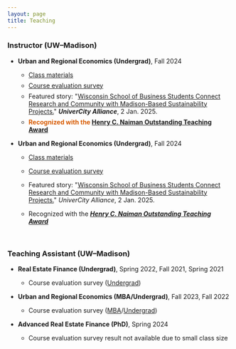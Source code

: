 ```yaml
---
layout: page
title: Teaching
---
```



### Instructor (UW–Madison)

<ul>
  <li>
   <div style="margin-bottom: 1em;margin-top: 1em">
  <b>Urban and Regional Economics (Undergrad)</b>, Fall 2024
  </div>
  </li>
 
   <ul>
      <li>
        <div style="margin-bottom: 0.5em;margin-top: 0.5em;">
         <a href="https://heejin-yoon.github.io/teaching/RE420/">Class materials</a>  
        </div>
      </li>
      <li>
        <div style="margin-bottom: 0.5em;margin-top: 0.5em;">
         <a href="https://uwmadison.box.com/s/nusin6et3ga9mbs4jgk34vh3kgetq4ot">Course evaluation survey</a>  
        </div>
      </li>
          <li>
        <div style="margin-bottom: 0.5em;margin-top: 0.5em;">
         Featured story: "<a href="https://heejin-yoon.github.io/teaching/RE420/">Wisconsin School of Business Students Connect Research and Community with Madison-Based Sustainability Projects.</a>" <b><i>UniverCity Alliance</i></b>, 2 Jan. 2025.
        </div>
      </li>
          <li>
        <div style="color:rgb(215,90,0);margin-bottom: 0.5em;margin-top: 0.5em;">
         <b>Recognized with the <a href="https://business.wisc.edu/centers/graaskamp/news/three-real-estate-faculty-and-teaching-staff-receive-distinguished-awards-from-the-wisconsin-school-of-business/">Henry C. Naiman Outstanding Teaching Award</b></a>  
        </div>
      </li>
    </ul>
</ul>

 - **Urban and Regional Economics (Undergrad)**, Fall 2024

   - [Class materials]()

   - [Course evaluation survey]()
  
   - Featured story: "[Wisconsin School of Business Students Connect Research and Community with Madison-Based Sustainability Projects.]()" _UniverCity Alliance_, 2 Jan. 2025.

   - Recognized with the [_**Henry C. Naiman Outstanding Teaching Award**_]()  

<br/> 

### Teaching Assistant (UW&ndash;Madison)

- **Real Estate Finance (Undergrad)**, Spring 2022, Fall 2021, Spring 2021

   - Course evaluation survey ([Undergrad](https://uwmadison.box.com/s/ap2fhvvxfo5rxzp84zpgwpnytxeox0rm))

 - **Urban and Regional Economics (MBA/Undergrad)**, Fall 2023, Fall 2022
 
   - Course evaluation survey ([MBA](https://uwmadison.box.com/s/lf7g5ywmon0cjzivtb5kklf94nn3a8kw)/[Undergrad](https://uwmadison.box.com/s/bmmq8xfpmnzj9gkyeir3jmrgc8v3ond5))

- **Advanced Real Estate Finance (PhD)**, Spring 2024

   - Course evaluation survey result not available due to small class size
 

<br/>

<!--- ### Teaching Assistant (KAIST College of Business)
 
 - **Corporate Valuation (MBA)**, Fall 2019
--->


